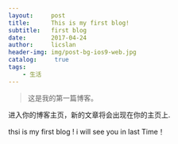 ```yaml
---
layout:     post
title:      This is my first blog!
subtitle:   first blog
date:       2017-04-24
author:     licslan
header-img: img/post-bg-ios9-web.jpg
catalog: 	 true
tags:
    - 生活
---  
```


>这是我的第一篇博客。

进入你的博客主页，新的文章将会出现在你的主页上.

thsi is my first blog !   i will see you in last Time！
